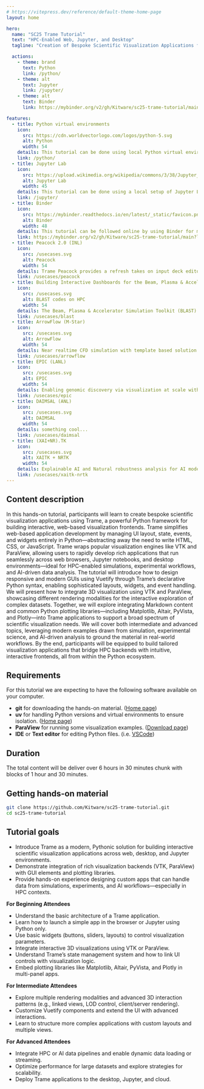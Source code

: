 ```yaml
---
# https://vitepress.dev/reference/default-theme-home-page
layout: home

hero:
  name: "SC25 Trame Tutorial"
  text: "HPC-Enabled Web, Jupyter, and Desktop"
  tagline: "Creation of Bespoke Scientific Visualization Applications for Simulation, Experiment, and AI Data"

  actions:
    - theme: brand
      text: Python
      link: /python/
    - theme: alt
      text: Jupyter
      link: /jupyter/
    - theme: alt
      text: Binder
      link: https://mybinder.org/v2/gh/Kitware/sc25-trame-tutorial/main?labpath=jupyter

features:
  - title: Python virtual environments
    icon:
      src: https://cdn.worldvectorlogo.com/logos/python-5.svg
      alt: Python
      width: 54
    details: This tutorial can be done using local Python virtual environments for demonstrations and exercises. This track is prefered as it allow you to use your common dev tools and IDE when exploring trame.
    link: /python/
  - title: Jupyter Lab
    icon:
      src: https://upload.wikimedia.org/wikipedia/commons/3/38/Jupyter_logo.svg
      alt: Jupyter Lab
      width: 45
    details: This tutorial can be done using a local setup of Jupyter Lab. A special track with dedicated notebook has beed created and available to ease demonstrations and exercises.
    link: /jupyter/
  - title: Binder
    icon:
      src: https://mybinder.readthedocs.io/en/latest/_static/favicon.png
      alt: Binder
      width: 48
    details: This tutorial can be followed online by using Binder for most of the demonstrations and exercises. That track is designed to overcome system incompatibility that prevent the two previous track to be used.
    link: https://mybinder.org/v2/gh/Kitware/sc25-trame-tutorial/main?labpath=jupyter
  - title: Peacock 2.0 (INL)
    icon:
      src: /usecases.svg
      alt: Peacock
      width: 54
    details: Trame Peacock provides a refresh takes on input deck editor for MOOSE simulations.
    link: /usecases/peacock
  - title: Building Interactive Dashboards for the Beam, Plasma & Accelerator Simulation Toolkit (BLAST) with trame
    icon:
      src: /usecases.svg
      alt: BLAST codes on HPC
      width: 54
    details: The Beam, Plasma & Accelerator Simulation Toolkit (BLAST) is a comprehensive suite of simulation codes for modeling particle accelerators, beams, and plasmas. This talk presents our experience leveraging Trame to develop interactive dashboards for the BLAST codes WarpX and ImpactX. We will present how Trame is enabling more intuitive and efficient simulation workflows, as well as the integration and control of digital twin infrastructures that combine simulations, AI/ML models, and experimental data.
    link: /usecases/blast
  - title: ArrowFlow (M-Star)
    icon:
      src: /usecases.svg
      alt: ArrowFlow
      width: 54
    details: Near realtime CFD simulation with template based solution exploration.
    link: /usecases/arrowflow
  - title: EPIC (LANL)
    icon:
      src: /usecases.svg
      alt: EPIC
      width: 54
    details: Enabling genomic discovery via visualization at scale with ParaView and trame.
    link: /usecases/epic
  - title: DAIMSAL (ANL)
    icon:
      src: /usecases.svg
      alt: DAIMSAL
      width: 54
    details: something cool...
    link: /usecases/daimsal
  - title: (XAI+NR).TK
    icon:
      src: /usecases.svg
      alt: XAITK + NRTK
      width: 54
    details: Explainable AI and Natural robustness analysis for AI models.
    link: /usecases/xaitk-nrtk
---
```


## Content description

In this hands-on tutorial, participants will learn to create bespoke scientific visualization applications using Trame, a powerful Python framework for building interactive, web-based visualization frontends. Trame simplifies web-based application development by managing UI layout, state, events, and widgets entirely in Python—abstracting away the need to write HTML, CSS, or JavaScript. Trame wraps popular visualization engines like VTK and ParaView, allowing users to rapidly develop rich applications that run seamlessly across web browsers, Jupyter notebooks, and desktop environments—ideal for HPC-enabled simulations, experimental workflows, and AI-driven data analysis. The tutorial will introduce how to design responsive and modern GUIs using Vuetify through Trame’s declarative Python syntax, enabling sophisticated layouts, widgets, and event handling. We will present how to integrate 3D visualization using VTK and ParaView, showcasing different rendering modalities for the interactive exploration of complex datasets. Together, we will explore integrating Markdown content and common Python plotting libraries—including Matplotlib, Altair, PyVista, and Plotly—into Trame applications to support a broad spectrum of scientific visualization needs. We will cover both intermediate and advanced topics, leveraging modern examples drawn from simulation, experimental science, and AI-driven analysis to ground the material in real-world workflows. By the end, participants will be equipped to build tailored visualization applications that bridge HPC backends with intuitive, interactive frontends, all from within the Python ecosystem.

## Requirements

For this tutorial we are expecting to have the following software available on your computer.
- __git__ for downloading the hands-on material. ([Home page](https://git-scm.com/))
- __uv__ for handling Python versions and virtual environments to ensure isolation. ([Home page](https://docs.astral.sh/uv/getting-started/installation/))
- __ParaView__ for running some visualization examples. ([Download page](https://www.paraview.org/download/))
- __IDE__ or __Text editor__ for editing Python files. (i.e. [VSCode](https://code.visualstudio.com/))

## Duration

The total content will be deliver over 6 hours in 30 minutes chunk with blocks of 1 hour and 30 minutes.

## Getting hands-on material

```bash
git clone https://github.com/Kitware/sc25-trame-tutorial.git
cd sc25-trame-tutorial
```

## Tutorial goals


- Introduce Trame as a modern, Pythonic solution for building interactive scientific visualization applications across web, desktop, and Jupyter environments.
- Demonstrate integration of rich visualization backends (VTK, ParaView) with GUI elements and plotting libraries.
- Provide hands-on experience designing custom apps that can handle data from simulations, experiments, and AI workflows—especially in HPC contexts.

__For Beginning Attendees__
- Understand the basic architecture of a Trame application.
- Learn how to launch a simple app in the browser or Jupyter using Python only.
- Use basic widgets (buttons, sliders, layouts) to control visualization parameters.
- Integrate interactive 3D visualizations using VTK or ParaView.
- Understand Trame’s state management system and how to link UI controls with visualization logic.
- Embed plotting libraries like Matplotlib, Altair, PyVista, and Plotly in multi-panel apps.

__For Intermediate Attendees__ 
- Explore multiple rendering modalities and advanced 3D interaction patterns (e.g., linked views, LOD control, client/server rendering).
- Customize Vuetify components and extend the UI with advanced interactions.
- Learn to structure more complex applications with custom layouts and multiple views.

__For Advanced Attendees__
- Integrate HPC or AI data pipelines and enable dynamic data loading or streaming.
- Optimize performance for large datasets and explore strategies for scalability.
- Deploy Trame applications to the desktop, Jupyter, and cloud.
